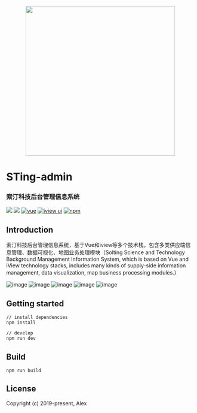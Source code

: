 <p align="center">
    <a href="https://www.zhonghangalex.com">
        <img width="400" src="https://github.com/zhonghangAlex/STing-admin/blob/master/src/assets/images/logo.png">
    </a>
</p>

<h1>
STing-admin
    <h3>索汀科技后台管理信息系统</h3>
</h1>

[![](https://img.shields.io/github/release/iview/iview-admin.svg)](https://github.com/iview/iview-admin/releases)
[![](https://img.shields.io/travis/iview/iview-admin.svg?style=flat-square)](https://travis-ci.org/iview/iview-admin)
[![vue](https://img.shields.io/badge/vue-2.5.17-brightgreen.svg?style=flat-square)](https://github.com/vuejs/vue)
[![iview ui](https://img.shields.io/badge/iview-3.2.2-brightgreen.svg?style=flat-square)](https://github.com/iview/iview)
[![npm](https://img.shields.io/npm/l/express.svg)]()

## Introduction

索汀科技后台管理信息系统，基于Vue和iview等多个技术栈，包含多类供应端信息管理、数据可视化、地图业务处理模块（Solting Science and Technology Background Management Information System, which is based on Vue and iView technology stacks, includes many kinds of supply-side information management, data visualization, map business processing modules.）

![image](https://github.com/zhonghangAlex/STing-admin/blob/master/src/assets/images/show1.jpg)
![image](https://github.com/zhonghangAlex/STing-admin/blob/master/src/assets/images/show2.jpg)
![image](https://github.com/zhonghangAlex/STing-admin/blob/master/src/assets/images/show3.jpg)
![image](https://github.com/zhonghangAlex/STing-admin/blob/master/src/assets/images/show4.jpg)
![image](https://github.com/zhonghangAlex/STing-admin/blob/master/src/assets/images/show5.jpg)

## Getting started
```bush
// install dependencies
npm install

// develop
npm run dev
```

## Build
```bush
npm run build
```

## License
Copyright (c) 2019-present, Alex
